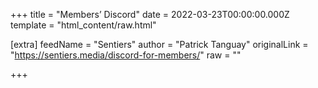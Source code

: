 
+++
title = "Members’ Discord"
date = 2022-03-23T00:00:00.000Z
template = "html_content/raw.html"

[extra]
feedName = "Sentiers"
author = "Patrick Tanguay"
originalLink = "https://sentiers.media/discord-for-members/"
raw = ""

+++


